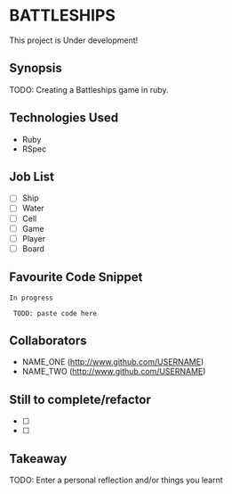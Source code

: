 BATTLESHIPS
=======================

This project is Under development!

## Synopsis

TODO: Creating a Battleships game in ruby.

## Technologies Used

- Ruby
- RSpec

## Job List

- [ ] Ship 
- [ ] Water
- [ ] Cell
- [ ] Game
- [ ] Player
- [ ] Board

## Favourite Code Snippet

	In progress
~~~
 TODO: paste code here
~~~

## Collaborators

- NAME_ONE (http://www.github.com/USERNAME)
- NAME_TWO (http://www.github.com/USERNAME)

## Still to complete/refactor

- [ ]
- [ ]

## Takeaway

TODO: Enter a personal reflection and/or things you learnt